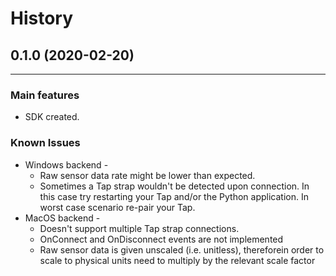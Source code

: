 # History

## 0.1.0 (2020-02-20)
______________________
### Main features

* SDK created.

### Known Issues
* Windows backend -  
    * Raw sensor data rate might be lower than expected.
    * Sometimes a Tap strap wouldn't be detected upon connection. In this case try restarting your Tap and/or the Python application. In worst case scenario re-pair your Tap. 
* MacOS backend - 
    * Doesn't support multiple Tap strap connections.
    * OnConnect and OnDisconnect events are not implemented 
    * Raw sensor data is given unscaled (i.e. unitless), thereforein order to scale to physical units need to multiply by the relevant scale factor


